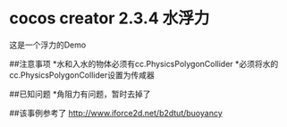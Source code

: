 # cocos creator 2.3.4 水浮力
这是一个浮力的Demo

##注意事项
*水和入水的物体必须有cc.PhysicsPolygonCollider
*必须将水的cc.PhysicsPolygonCollider设置为传咸器

##已知问题
*角阻力有问题，暂时去掉了

##该事例参考了
http://www.iforce2d.net/b2dtut/buoyancy
